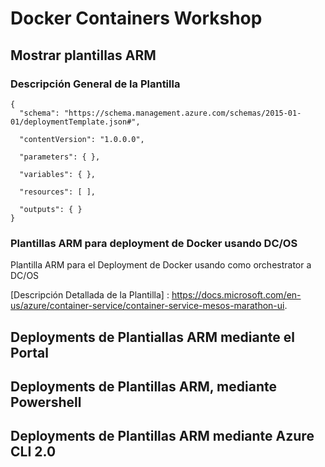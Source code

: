 # Docker Containers Workshop

## Mostrar plantillas ARM

### Descripción General de la Plantilla

```
{
  "schema": "https://schema.management.azure.com/schemas/2015-01-01/deploymentTemplate.json#",
 
  "contentVersion": "1.0.0.0",
 
  "parameters": { },
 
  "variables": { },
 
  "resources": [ ],
 
  "outputs": { }
}
```

### Plantillas ARM para deployment de Docker usando DC/OS

Plantilla ARM para el Deployment de Docker usando como orchestrator a DC/OS

[Descripción Detallada de la Plantilla] : https://docs.microsoft.com/en-us/azure/container-service/container-service-mesos-marathon-ui.

## Deployments de Plantiallas ARM mediante el Portal

## Deployments de Plantillas ARM, mediante Powershell

## Deployments de Plantillas ARM mediante Azure CLI 2.0


